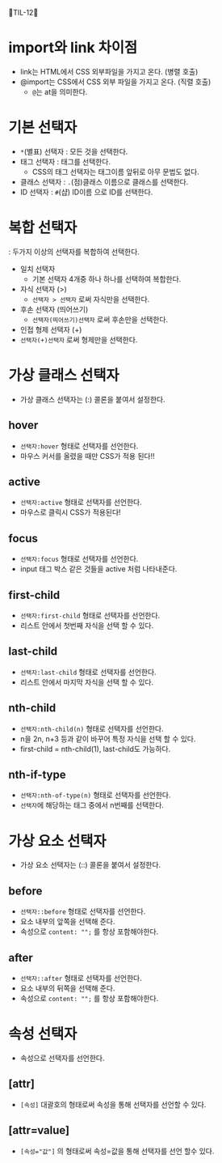 🦁TIL-12🦁

# import와 link 차이점
- link는 HTML에서 CSS 외부파일을 가지고 온다.    (병렬 호출)
- @import는 CSS에서 CSS 외부 파일을 가지고 온다.  (직렬 호출)
    - `@`는 at을 의미한다. 

# 기본 선택자
- `*`(별표) 선택자 : 모든 것을 선택한다.
-  태그 선택자 : 태그를 선택한다.
    - CSS의 태그 선택자는 태그이름 앞뒤로 아무 문법도 없다.
- 클래스 선택자 : `.`(점)클래스 이름으로 클래스를 선택한다.
- ID 선택자 : `#`(샵) ID이름 으로 ID를 선택한다.

# 복합 선택자
: 두가지 이상의 선택자를 복합하여 선택한다.
- 일치 선택자
  - 기본 선택자 4개중 하나 하나를 선택하여 복합한다.
- 자식 선택자 (>)
  - `선택자 > 선택자` 로써 자식만을 선택한다.
- 후손 선택자 (띄어쓰기)
  - `선택자(띄어쓰기)선택자` 로써 후손만을 선택한다.
-  인접 형제 선택자 (+)
  - `선택자(+)선택자` 로써 형제만을 선택한다.

# 가상 클래스 선택자
- 가상 클래스 선택자는 (:) 콜론을 붙여서 설정한다.
## hover
- `선택자:hover` 형태로 선택자를 선언한다.
- 마우스 커서를 올렸을 때만 CSS가 적용 된다!!

## active
- `선택자:active` 형태로 선택자를 선언한다.
- 마우스로 클릭시 CSS가 적용된다!

## focus
- `선택자:focus` 형태로 선택자를 선언한다.
- input 태그 박스 같은 것들을 active 처럼 나타내준다.

## first-child
- `선택자:first-child` 형태로 선택자를 선언한다.
- 리스트 안에서 첫번째 자식을 선택 할 수 있다.

## last-child
- `선택자:last-child` 형태로 선택자를 선언한다.
- 리스트 안에서 마지막 자식을 선택 할 수 있다.

## nth-child
- `선택자:nth-child(n)` 형태로 선택자를 선언한다.
- n을 2n, n+3 등과 같이 바꾸어 특정 자식을 선택 할 수 있다.
- first-child = nth-child(1),  last-child도 가능하다.

## nth-if-type
- `선택자:nth-of-type(n)` 형태로 선택자를 선언한다.
- `선택자`에 해당하는 태그 중에서 n번째를 선택한다.

# 가상 요소 선택자
- 가상 요소 선택자는 (::) 콜론을 붙여서 설정한다.
## before
- `선택자::before` 형태로 선택자를 선언한다.
- 요소 내부의 앞쪽을 선택해 준다.
- 속성으로 `content: "";` 를 항상 포함해야한다.

## after
- `선택자::after` 형태로 선택자를 선언한다.
- 요소 내부의 뒤쪽을 선택해 준다.
- 속성으로 `content: "";` 를 항상 포함해야한다.

# 속성 선택자 
- 속성으로 선택자를 선언한다.
## [attr]
- `[속성]` 대괄호의 형태로써 속성을 통해 선택자를 선언할 수 있다.

## [attr=value] 
- `[속성="값"]` 의 형태로써 속성=값을 통해 선택자를 선언 할수 있다.

